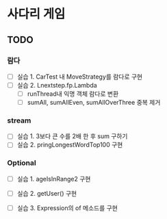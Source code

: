 # 사다리 게임

## TODO
### 람다
- [ ] 실습 1. CarTest 내 MoveStrategy를 람다로 구현
- [ ] 실습 2. Lnextstep.fp.Lambda
  - [ ] runThread내 익명 객체 람다로 변환
  - [ ] sumAll, sumAllEven, sumAllOverThree 중복 제거

### stream
- [ ] 실습 1. 3보다 큰 수를 2배 한 후 sum 구하기
- [ ] 실습 2. pringLongestWordTop100 구현

### Optional
- [ ] 실습 1. ageIsInRange2 구현
- [ ] 실습 2. getUser() 구현
- [ ] 실습 3. Expression의 of 메소드를 구현
 